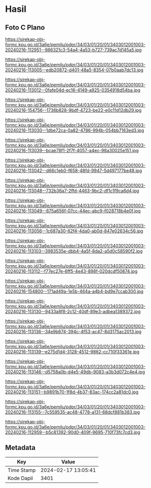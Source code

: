 # Hasil

## Foto C Plano

https://sirekap-obj-formc.kpu.go.id/3a6e/pemilu/pdpr/34/03/01/20/01/3403012001003-20240216-112951--986321c3-54a4-4a53-b727-739ac7d145a5.jpg

https://sirekap-obj-formc.kpu.go.id/3a6e/pemilu/pdpr/34/03/01/20/01/3403012001003-20240216-113005--edb20872-d401-48a5-8354-07b0aab7dc13.jpg

https://sirekap-obj-formc.kpu.go.id/3a6e/pemilu/pdpr/34/03/01/20/01/3403012001003-20240216-113012--0fafe04d-ec16-4149-a925-0354918d54ba.jpg

https://sirekap-obj-formc.kpu.go.id/3a6e/pemilu/pdpr/34/03/01/20/01/3403012001003-20240216-154756--1736b828-9bdf-4723-be22-e0c11d12db29.jpg

https://sirekap-obj-formc.kpu.go.id/3a6e/pemilu/pdpr/34/03/01/20/01/3403012001003-20240216-113030--1dbe72ca-0a82-4786-994b-054bb7163ed3.jpg

https://sirekap-obj-formc.kpu.go.id/3a6e/pemilu/pdpr/34/03/01/20/01/3403012001003-20240216-113039--bcae78f1-2f7f-4057-a4ec-98a30025e151.jpg

https://sirekap-obj-formc.kpu.go.id/3a6e/pemilu/pdpr/34/03/01/20/01/3403012001003-20240216-113042--d66c1eb0-f658-48fd-9947-5d497177be48.jpg

https://sirekap-obj-formc.kpu.go.id/3a6e/pemilu/pdpr/34/03/01/20/01/3403012001003-20240216-113048--732b36a7-2ffd-4463-9bc2-df1c1f9ca6d4.jpg

https://sirekap-obj-formc.kpu.go.id/3a6e/pemilu/pdpr/34/03/01/20/01/3403012001003-20240216-113049--875a656f-07cc-44ec-abc9-f028718b4e0f.jpg

https://sirekap-obj-formc.kpu.go.id/3a6e/pemilu/pdpr/34/03/01/20/01/3403012001003-20240216-113056--1c687a30-62f4-4da0-ab0d-847e02634c56.jpg

https://sirekap-obj-formc.kpu.go.id/3a6e/pemilu/pdpr/34/03/01/20/01/3403012001003-20240216-113103--3983535e-dbb4-4a5f-8da2-a5d0c58590f2.jpg

https://sirekap-obj-formc.kpu.go.id/3a6e/pemilu/pdpr/34/03/01/20/01/3403012001003-20240216-113112--f77ec27e-6ff5-4e43-898f-020dcdf50874.jpg

https://sirekap-obj-formc.kpu.go.id/3a6e/pemilu/pdpr/34/03/01/20/01/3403012001003-20240216-154800--171ad49a-1e5b-464a-a4b4-bd9e7ccab300.jpg

https://sirekap-obj-formc.kpu.go.id/3a6e/pemilu/pdpr/34/03/01/20/01/3403012001003-20240216-113130--9433a8f8-2c12-40df-89e3-adbea1389372.jpg

https://sirekap-obj-formc.kpu.go.id/3a6e/pemilu/pdpr/34/03/01/20/01/3403012001003-20240216-113136--34e9b674-394c-4f53-ac47-8d3175ac2013.jpg

https://sirekap-obj-formc.kpu.go.id/3a6e/pemilu/pdpr/34/03/01/20/01/3403012001003-20240216-113139--e275d1d4-3128-4512-9862-cc710f33361e.jpg

https://sirekap-obj-formc.kpu.go.id/3a6e/pemilu/pdpr/34/03/01/20/01/3403012001003-20240216-113146--d5758a0b-d4e5-49db-9083-a3b3d072c4e4.jpg

https://sirekap-obj-formc.kpu.go.id/3a6e/pemilu/pdpr/34/03/01/20/01/3403012001003-20240216-113151--b9891b70-1f8d-4b37-83ac-174cc2a81dc0.jpg

https://sirekap-obj-formc.kpu.go.id/3a6e/pemilu/pdpr/34/03/01/20/01/3403012001003-20240216-113155--7c559535-ac48-4778-a131-68dcf881b383.jpg

https://sirekap-obj-formc.kpu.go.id/3a6e/pemilu/pdpr/34/03/01/20/01/3403012001003-20240216-112959--b5c81392-90d0-409f-9695-710f73fc7cd3.jpg


## Metadata

| Key        | Value               |
| ---------- | ------------------- |
| Time Stamp | 2024-02-17 13:05:41 |
| Kode Dapil | 3401                |




